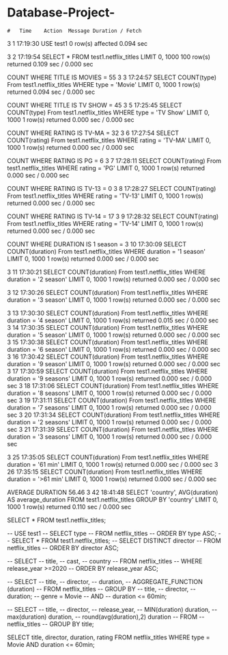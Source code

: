 # Database-Project-
	#	Time	Action	Message	Duration / Fetch
3	1	17:19:30	USE test1	0 row(s) affected	0.094 sec

3	2	17:19:54	SELECT * FROM test1.netflix_titles
 LIMIT 0, 1000	100 row(s) returned	0.109 sec / 0.000 sec

 COUNT WHERE TITLE IS MOVIES = 55
3	3	17:24:57	SELECT COUNT(type) From test1.netflix_titles
 WHERE type = 'Movie'
 LIMIT 0, 1000	1 row(s) returned	0.094 sec / 0.000 sec

COUNT WHERE TITLE IS TV SHOW = 45 
3	5	17:25:45	SELECT COUNT(type) From test1.netflix_titles
 WHERE type = 'TV Show'
 LIMIT 0, 1000	1 row(s) returned	0.000 sec / 0.000 sec

 COUNT WHERE RATING IS TV-MA = 32
3	6	17:27:54	SELECT COUNT(rating) From test1.netflix_titles
 WHERE rating = 'TV-MA'
 LIMIT 0, 1000	1 row(s) returned	0.000 sec / 0.000 sec

 COUNT WHERE RATING IS PG = 6
3	7	17:28:11	SELECT COUNT(rating) From test1.netflix_titles
 WHERE rating = 'PG' 
 LIMIT 0, 1000	1 row(s) returned	0.000 sec / 0.000 sec

 COUNT WHERE RATING IS TV-13 = 0
3	8	17:28:27	SELECT COUNT(rating) From test1.netflix_titles
 WHERE rating = 'TV-13'
 LIMIT 0, 1000	1 row(s) returned	0.000 sec / 0.000 sec

 COUNT WHERE RATING IS TV-14 = 17
3	9	17:28:32	SELECT COUNT(rating) From test1.netflix_titles
 WHERE rating = 'TV-14'
 LIMIT 0, 1000	1 row(s) returned	0.000 sec / 0.000 sec

 COUNT WHERE DURATION IS 1 season = 
3	10	17:30:09	SELECT COUNT(duration) From test1.netflix_titles
 WHERE duration = '1 season'
 LIMIT 0, 1000	1 row(s) returned	0.000 sec / 0.000 sec

 
3	11	17:30:21	SELECT COUNT(duration) From test1.netflix_titles
 WHERE duration = '2 season'
 LIMIT 0, 1000	1 row(s) returned	0.000 sec / 0.000 sec

 
3	12	17:30:26	SELECT COUNT(duration) From test1.netflix_titles
 WHERE duration = '3 season'
 LIMIT 0, 1000	1 row(s) returned	0.000 sec / 0.000 sec

 
3	13	17:30:30	SELECT COUNT(duration) From test1.netflix_titles
 WHERE duration = '4 season'
 LIMIT 0, 1000	1 row(s) returned	0.015 sec / 0.000 sec
3	14	17:30:35	SELECT COUNT(duration) From test1.netflix_titles
 WHERE duration = '5 season'
 LIMIT 0, 1000	1 row(s) returned	0.000 sec / 0.000 sec
3	15	17:30:38	SELECT COUNT(duration) From test1.netflix_titles
 WHERE duration = '6 season'
 LIMIT 0, 1000	1 row(s) returned	0.000 sec / 0.000 sec
3	16	17:30:42	SELECT COUNT(duration) From test1.netflix_titles
 WHERE duration = '9 season'
 LIMIT 0, 1000	1 row(s) returned	0.000 sec / 0.000 sec
3	17	17:30:59	SELECT COUNT(duration) From test1.netflix_titles
 WHERE duration = '9 seasons'
 LIMIT 0, 1000	1 row(s) returned	0.000 sec / 0.000 sec
3	18	17:31:06	SELECT COUNT(duration) From test1.netflix_titles
 WHERE duration = '8 seasons'
 LIMIT 0, 1000	1 row(s) returned	0.000 sec / 0.000 sec
3	19	17:31:11	SELECT COUNT(duration) From test1.netflix_titles
 WHERE duration = '7 seasons'
 LIMIT 0, 1000	1 row(s) returned	0.000 sec / 0.000 sec
3	20	17:31:34	SELECT COUNT(duration) From test1.netflix_titles
 WHERE duration = '2 seasons'
 LIMIT 0, 1000	1 row(s) returned	0.000 sec / 0.000 sec
3	21	17:31:39	SELECT COUNT(duration) From test1.netflix_titles
 WHERE duration = '3 seasons'
 LIMIT 0, 1000	1 row(s) returned	0.000 sec / 0.000 sec

3	25	17:35:05	SELECT COUNT(duration) From test1.netflix_titles
 WHERE duration = '61 min'
 LIMIT 0, 1000	1 row(s) returned	0.000 sec / 0.000 sec
3	26	17:35:15	SELECT COUNT(duration) From test1.netflix_titles
 WHERE duration = '>61 min'
 LIMIT 0, 1000	1 row(s) returned	0.000 sec / 0.000 sec

AVERAGE DURATION 56.46
 3	42	18:41:48	SELECT 'country', AVG(duration)
 AS average_duration
 FROM test1.netflix_titles
 GROUP BY 'country'
 LIMIT 0, 1000	1 row(s) returned	0.110 sec / 0.000 sec
 
SELECT * FROM test1.netflix_titles;

-- USE test1
-- SELECT type
-- FROM netflix_titles
-- ORDER BY type ASC;
-- SELECT * FROM test1.netflix_titles;
-- SELECT DISTINCT director
-- FROM netflix_titles
-- ORDER BY director ASC;


-- SELECT 
-- title,
-- cast,
-- country
-- FROM netflix_titles
-- WHERE release_year >=2020
-- ORDER BY release_year ASC;


-- SELECT
-- title,
-- director,
-- duration,
-- AGGREGATE_FUNCTION (duration)
-- FROM netflix_titles
-- GROUP BY
-- title,
-- director,
-- duration;
 -- genre = Movie
-- AND 
-- duration <= 60min;


-- SELECT
-- title,
-- director,
-- release_year,
-- MIN(duration) duration,
-- max(duration) duration,
-- round(avg(duration),2) duration
-- FROM 
-- netflix_titles
-- GROUP BY title;

SELECT
title,
director,
duration,
rating
FROM netflix_titles
WHERE 
type = Movie
AND 
duration <= 60min;


